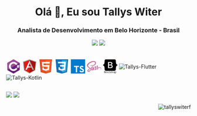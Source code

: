 <h1 align="center">Olá 👋, Eu sou Tallys Witer</h1>
<h3 align="center">Analista de Desenvolvimento em Belo Horizonte - Brasil</h3>
 
<div align="center">
  
  <img height="180em" src="https://github-readme-stats.vercel.app/api?username=tallyswiterf&show_icons=true&theme=dracula&include_all_commits=true&count_private=true"/>
<img height="180em" src="https://github-readme-stats.vercel.app/api/top-langs/?username=tallyswiterf&layout-compact&langs_count-16&theme=dracula"/>
</div>
<div style="display: inline_block"><br><br>
  <img align="center" alt="Tallys-Csharp" height="40" width="40" src="https://raw.githubusercontent.com/devicons/devicon/master/icons/csharp/csharp-original.svg">
  <img align="center" alt="Tallys-Angular" height="40" width="40" src="https://raw.githubusercontent.com/devicons/devicon/master/icons/angularjs/angularjs-original.svg">
  <img align="center" alt="Tallys-HTML" height="40" width="40" src="https://raw.githubusercontent.com/devicons/devicon/master/icons/html5/html5-original.svg">
  <img align="center" alt="Tallys-CSS" height="40" width="40" src="https://raw.githubusercontent.com/devicons/devicon/master/icons/css3/css3-original.svg">
  <img align="center" alt="Tallys-TS" height="40" width="40" src="https://raw.githubusercontent.com/devicons/devicon/master/icons/typescript/typescript-original.svg">
  <img align="center" alt="Tallys-SASS" height="40" width="40" src="https://raw.githubusercontent.com/devicons/devicon/master/icons/sass/sass-original.svg" />
  <img align="center" alt="Tallys-Bootstrap" height="40" width="40" src="https://raw.githubusercontent.com/devicons/devicon/master/icons/bootstrap/bootstrap-plain-wordmark.svg"/>
  <img align="center" alt="Tallys-Flutter" height="40" width="40" src="https://www.vectorlogo.zone/logos/flutterio/flutterio-icon.svg"/> 
  <img align="center" alt="Tallys-Kotlin" width="40" height="40" src="https://www.vectorlogo.zone/logos/kotlinlang/kotlinlang-icon.svg"/> 
</div>

##

<div>
  <a href = "mailto:tallyswiter65@gmail.com"><img src="https://img.shields.io/badge/-Gmail-%23333?style=for-the-badge&logo=gmail&logoColor=white" target="_blank"></a>
  <a href="https://www.linkedin.com/in/tallys-witer-860162194/" target="_blank"><img src="https://img.shields.io/badge/-LinkedIn-%230077B5?style=for-the-badge&logo=linkedin&logoColor=white" target="_blank"></a> 
</div>

<p align="right"> <img src="https://komarev.com/ghpvc/?username=tallyswiterf&label=Profile%20views&color=0e75b6&style=flat" alt="tallyswiterf" /> </p>
